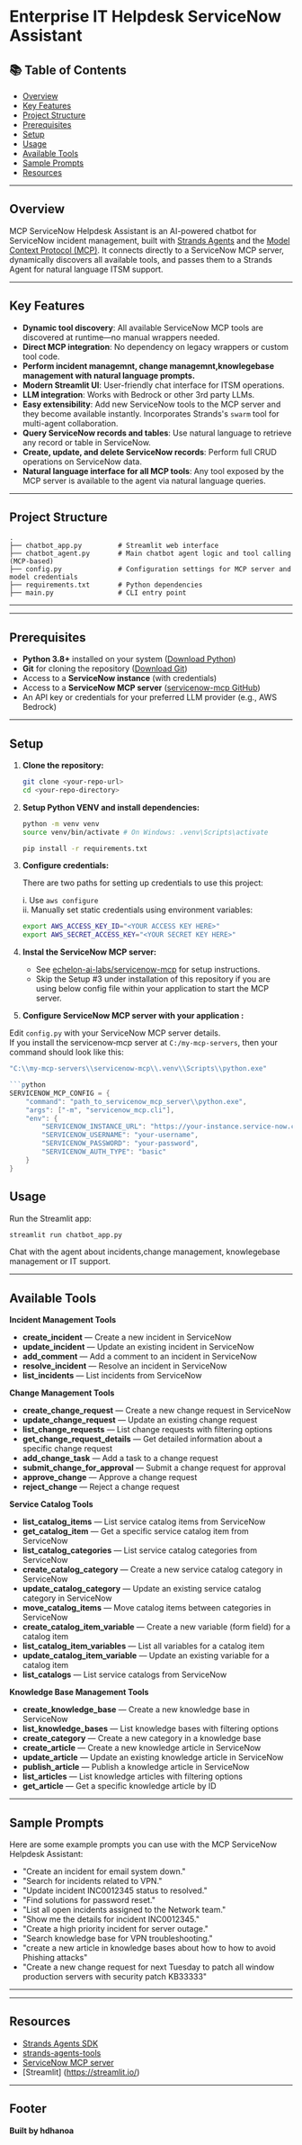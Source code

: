 #  Enterprise IT Helpdesk ServiceNow Assistant

## 📚 Table of Contents
- [Overview](#overview)
- [Key Features](#key-features)
- [Project Structure](#project-structure)
- [Prerequisites](#prerequisites)
- [Setup](#setup)
- [Usage](#usage)
- [Available Tools](#available-tools)
- [Sample Prompts](#sample-prompts)
- [Resources](#resources)


---

## Overview

MCP ServiceNow Helpdesk Assistant is an AI-powered chatbot for ServiceNow incident management, built with [Strands Agents](https://strandsagents.com/) and the [Model Context Protocol (MCP)](https://modelcontextprotocol.io/introduction). It connects directly to a ServiceNow MCP server, dynamically discovers all available tools, and passes them to a Strands Agent for natural language ITSM support.


---

## Key Features
- **Dynamic tool discovery**: All available ServiceNow MCP tools are discovered at runtime—no manual wrappers needed.
- **Direct MCP integration**: No dependency on legacy wrappers or custom tool code.
- **Perform incident managemnt, change managemnt,knowlegebase management with natural language prompts.**
- **Modern Streamlit UI**: User-friendly chat interface for ITSM operations.
- **LLM integration**: Works with Bedrock or other 3rd party LLMs.
- **Easy extensibility**: Add new ServiceNow tools to the MCP server and they become available instantly. Incorporates Strands's `swarm` tool for multi-agent collaboration.
- **Query ServiceNow records and tables**: Use natural language to retrieve any record or table in ServiceNow.
- **Create, update, and delete ServiceNow records**: Perform full CRUD operations on ServiceNow data.
- **Natural language interface for all MCP tools**: Any tool exposed by the MCP server is available to the agent via natural language queries.


---

## Project Structure

```
.
├── chatbot_app.py         # Streamlit web interface
├── chatbot_agent.py       # Main chatbot agent logic and tool calling (MCP-based)
├── config.py              # Configuration settings for MCP server and model credentials
├── requirements.txt       # Python dependencies
├── main.py                # CLI entry point

```
---

---

## Prerequisites

- **Python 3.8+** installed on your system ([Download Python](https://www.python.org/downloads/))
- **Git** for cloning the repository ([Download Git](https://git-scm.com/downloads))
- Access to a **ServiceNow instance** (with credentials)
- Access to a **ServiceNow MCP server** ([servicenow-mcp GitHub](https://github.com/echelon-ai-labs/servicenow-mcp))
-  An API key or credentials for your preferred LLM provider (e.g., AWS Bedrock)

---

## Setup

1. **Clone the repository:**
   ```bash
   git clone <your-repo-url>
   cd <your-repo-directory>
   ```
2. **Setup Python VENV and install dependencies:**

   ```bash
   python -m venv venv
   source venv/bin/activate # On Windows: .venv\Scripts\activate

   pip install -r requirements.txt

   ```
3. **Configure credentials:**

   There are two  paths for setting up credentials to use this project:
   
   i. Use `aws configure`  
   ii. Manually set static credentials using environment variables: 

   ```bash
   export AWS_ACCESS_KEY_ID="<YOUR ACCESS KEY HERE>"
   export AWS_SECRET_ACCESS_KEY="<YOUR SECRET KEY HERE>"

    ```


4. **Instal  the ServiceNow MCP server:**
   - See [echelon-ai-labs/servicenow-mcp](https://github.com/echelon-ai-labs/servicenow-mcp) for setup instructions.
   - Skip the Setup #3  under installation of this repository if you are using below config file within your application to start the MCP server.
   
5. **Configure  ServiceNow MCP server with your application :**

Edit `config.py` with your ServiceNow MCP server details.  
If you install the servicenow‑mcp server at `C:/my-mcp-servers`, then your command should look like this:

```powershell
"C:\\my-mcp-servers\\servicenow-mcp\\.venv\\Scripts\\python.exe"

```python
SERVICENOW_MCP_CONFIG = {
    "command": "path_to_servicenow_mcp_server\\python.exe",
    "args": ["-m", "servicenow_mcp.cli"],
    "env": {
        "SERVICENOW_INSTANCE_URL": "https://your-instance.service-now.com",
        "SERVICENOW_USERNAME": "your-username",
        "SERVICENOW_PASSWORD": "your-password",
        "SERVICENOW_AUTH_TYPE": "basic"
    }
}
```

## Usage

Run the Streamlit app:
```bash
streamlit run chatbot_app.py
```

Chat with the agent about incidents,change management, knowlegebase management or IT support.

---

## Available Tools


**Incident Management Tools**

- **create_incident** — Create a new incident in ServiceNow  
- **update_incident** — Update an existing incident in ServiceNow  
- **add_comment** — Add a comment to an incident in ServiceNow  
- **resolve_incident** — Resolve an incident in ServiceNow  
- **list_incidents** — List incidents from ServiceNow  

**Change Management Tools**

- **create_change_request** — Create a new change request in ServiceNow  
- **update_change_request** — Update an existing change request  
- **list_change_requests** — List change requests with filtering options  
- **get_change_request_details** — Get detailed information about a specific change request  
- **add_change_task** — Add a task to a change request  
- **submit_change_for_approval** — Submit a change request for approval  
- **approve_change** — Approve a change request  
- **reject_change** — Reject a change request  

**Service Catalog Tools**

- **list_catalog_items** — List service catalog items from ServiceNow  
- **get_catalog_item** — Get a specific service catalog item from ServiceNow  
- **list_catalog_categories** — List service catalog categories from ServiceNow  
- **create_catalog_category** — Create a new service catalog category in ServiceNow  
- **update_catalog_category** — Update an existing service catalog category in ServiceNow  
- **move_catalog_items** — Move catalog items between categories in ServiceNow  
- **create_catalog_item_variable** — Create a new variable (form field) for a catalog item  
- **list_catalog_item_variables** — List all variables for a catalog item  
- **update_catalog_item_variable** — Update an existing variable for a catalog item  
- **list_catalogs** — List service catalogs from ServiceNow  

**Knowledge Base Management Tools**

- **create_knowledge_base** — Create a new knowledge base in ServiceNow  
- **list_knowledge_bases** — List knowledge bases with filtering options  
- **create_category** — Create a new category in a knowledge base  
- **create_article** — Create a new knowledge article in ServiceNow  
- **update_article** — Update an existing knowledge article in ServiceNow  
- **publish_article** — Publish a knowledge article in ServiceNow  
- **list_articles** — List knowledge articles with filtering options  
- **get_article** — Get a specific knowledge article by ID  


---

## Sample Prompts

Here are some example prompts you can use with the MCP ServiceNow Helpdesk Assistant:

- "Create an incident for email system down."
- "Search for incidents related to VPN."
- "Update incident INC0012345 status to resolved."
- "Find solutions for password reset."
- "List all open incidents assigned to the Network team."
- "Show me the details for incident INC0012345."
- "Create a high priority incident for server outage."
- "Search knowledge base for VPN troubleshooting."
- "create a new article in knowledge bases about how to how to avoid Phishing attacks"
- "Create a new change request for next Tuesday to patch all window production servers with security patch KB33333"


---

---
## Resources

- [Strands Agents SDK](https://pypi.org/project/strands-agents/)
- [strands-agents-tools](https://pypi.org/project/strands-agents-tools/)
- [ServiceNow MCP server](https://github.com/echelon-ai-labs/servicenow-mcp) 
- [Streamlit] (https://streamlit.io/)


---

## Footer

**Built by hdhanoa** 